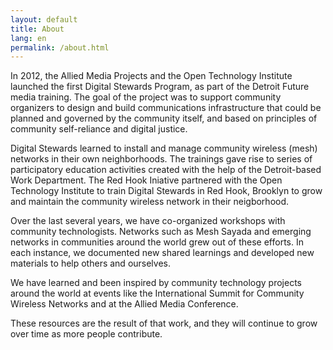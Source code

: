 ```yaml
---
layout: default
title: About
lang: en
permalink: /about.html
---
```


In 2012, the Allied Media Projects and the Open Technology Institute launched the first Digital Stewards Program, as part of the Detroit Future media training. The goal of the project was to support community organizers to design and build communications infrastructure that could be planned and governed by the community itself, and based on principles of community self-reliance and digital justice.

Digital Stewards learned to install and manage community wireless (mesh) networks in their own neighborhoods. The trainings gave rise to series of participatory education activities created with the help of the Detroit-based Work Department. The Red Hook Iniative partnered with the Open Technology Institute to train Digital Stewards in Red Hook, Brooklyn to grow and maintain the community wireless network in their neigborhood.

Over the last several years, we have co-organized workshops with community technologists. Networks such as Mesh Sayada and emerging networks in communities around the world grew out of these efforts. In each instance, we documented new shared learnings and developed new materials to help others and ourselves. 

We have learned and been inspired by community technology projects around the world at events like the International Summit for Community Wireless Networks and at the Allied Media Conference.

These resources are the result of that work, and they will continue to grow over time as more people contribute.
